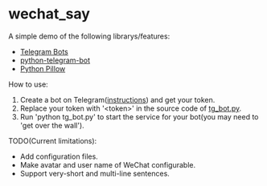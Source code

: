 # wechat_say

A simple demo of the following librarys/features:

- [Telegram Bots](https://core.telegram.org/bots)
- [python-telegram-bot](https://github.com/python-telegram-bot/python-telegram-bot)
- [Python Pillow](https://python-pillow.org/)

How to use:

1. Create a bot on Telegram([instructions](https://core.telegram.org/bots#3-how-do-i-create-a-bot)) and get your token.
2. Replace your token with '\<token\>' in the source code of [tg_bot.py](https://github.com/bb7133/wechat_say/blob/main/tg_bot.py#L15).
3. Run 'python tg_bot.py' to start the service for your bot(you may need to 'get over the wall').

TODO(Current limitations):

- Add configuration files.
- Make avatar and user name of WeChat configurable.
- Support very-short and multi-line sentences.
